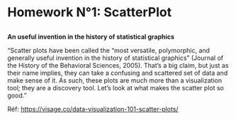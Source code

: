# Homework N°1: ScatterPlot
##
**An useful invention in the history of statistical graphics**

“Scatter plots have been called the “most versatile, polymorphic, and generally useful invention in the history of statistical graphics” (Journal of the History of the Behavioral Sciences, 2005). That’s a big claim, but just as their name implies, they can take a confusing and scattered set of data and make sense of it. As such, these plots are much more than a visualization tool; they are a discovery tool. Let’s look at what makes the scatter plot so good.”

Réf: <https://visage.co/data-visualization-101-scatter-plots/>
##
